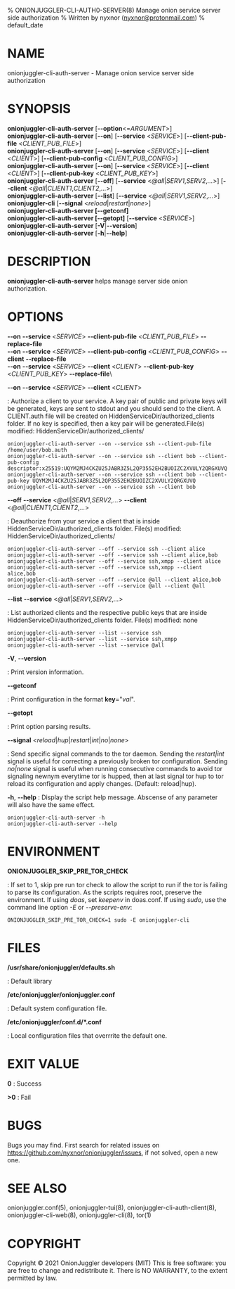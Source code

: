 % ONIONJUGGLER-CLI-AUTH0-SERVER(8) Manage onion service server side authorization
% Written by nyxnor (nyxnor@protonmail.com)
% default_date

# NAME

onionjuggler-cli-auth-server - Manage onion service server side authorization


# SYNOPSIS

**onionjuggler-cli-auth-server** [**--option**<=*ARGUMENT*>]\
**onionjuggler-cli-auth-server** [**--on**] [**--service** <*SERVICE*>] [**--client-pub-file** <*CLIENT_PUB_FILE*>]\
**onionjuggler-cli-auth-server** [**--on**] [**--service** <*SERVICE*>] [**--client** <*CLIENT*>] [**--client-pub-config** <*CLIENT_PUB_CONFIG*>]\
**onionjuggler-cli-auth-server** [**--on**] [**--service** <*SERVICE*>] [**--client** <*CLIENT*>] [**--client-pub-key** <*CLIENT_PUB_KEY*>]\
**onionjuggler-cli-auth-server** [**--off**] [**--service** <*@all*|*SERV1*,*SERV2*,*...*>] [**--client** <*@all*|*CLIENT1*,*CLIENT2*,*...*>]\
**onionjuggler-cli-auth-server** [**--list**] [**--service** <*@all*|*SERV1*,*SERV2*,*...*>]\
**onionjuggler-cli** [**--signal** <*reload*|*restart*|*none*>]\
**onionjuggler-cli-auth-server [--getconf]**\
**onionjuggler-cli-auth-server [--getopt]** [**--service** <*SERVICE*>]\
**onionjuggler-cli-auth-server** [**-V**|**--version**]\
**onionjuggler-cli-auth-server** [**-h**|**--help**]


# DESCRIPTION

**onionjuggler-cli-auth-server** helps manage server side onion authorization.


# OPTIONS

**--on** **--service** <*SERVICE*> **--client-pub-file** <*CLIENT_PUB_FILE*> **--replace-file**\
**--on** **--service** <*SERVICE*> **--client-pub-config** <*CLIENT_PUB_CONFIG*> **--client** **--replace-file**\
**--on** **--service** <*SERVICE*> **--client** <*CLIENT*> **--client-pub-key** <*CLIENT_PUB_KEY*> **--replace-file**\

**--on** **--service** <*SERVICE*> **--client** <*CLIENT*>

: Authorize a client to your service. A key pair of public and private keys will be generated, keys are sent to stdout and you should send to the client. A CLIENT.auth file will be created on HiddenServiceDir/authorized_clients folder. If no key is specified, then a key pair will be generated.File(s) modified: HiddenServiceDir/authorized_clients/
```
onionjuggler-cli-auth-server --on --service ssh --client-pub-file /home/user/bob.auth
onionjuggler-cli-auth-server --on --service ssh --client bob --client-pub-config descriptor:x25519:UQYM2MJ4CKZU25JABR3Z5L2QP3552EH2BUOIZC2XVULY2QRGXUVQ
onionjuggler-cli-auth-server --on --service ssh --client bob --client-pub-key UQYM2MJ4CKZU25JABR3Z5L2QP3552EH2BUOIZC2XVULY2QRGXUVQ
onionjuggler-cli-auth-server --on --service ssh --client bob
```

**--off** **--service** <*@all*|*SERV1*,*SERV2*,*...*> **--client** <*@all*|*CLIENT1*,*CLIENT2*,*...*>

: Deauthorize from your service a client that is inside HiddenServiceDir/authorized_clients folder. File(s) modified: HiddenServiceDir/authorized_clients/
```
onionjuggler-cli-auth-server --off --service ssh --client alice
onionjuggler-cli-auth-server --off --service ssh --client alice,bob
onionjuggler-cli-auth-server --off --service ssh,xmpp --client alice
onionjuggler-cli-auth-server --off --service ssh,xmpp --client alice,bob
onionjuggler-cli-auth-server --off --service @all --client alice,bob
onionjuggler-cli-auth-server --off --service @all --client @all
```

**--list**  **--service** <*@all*|*SERV1*,*SERV2*,*...*>

: List authorized clients and the respective public keys that are inside HiddenServiceDir/authorized_clients folder. File(s) modified: none
```
onionjuggler-cli-auth-server --list --service ssh
onionjuggler-cli-auth-server --list --service ssh,xmpp
onionjuggler-cli-auth-server --list --service @all
```

**-V**, **--version**

: Print version information.

**--getconf**

: Print configuration in the format **key**="*val*".

**--getopt**

: Print option parsing results.

**--signal** <*reload*|*hup*|*restart*|*int*|*no*|*none*>

: Send specific signal commands to the tor daemon. Sending the _restart|int_ signal is useful for correcting a previously broken tor configuration. Sending _no|none_ signal is useful when running consecutive commands to avoid tor signaling newnym everytime tor is hupped, then at last signal tor hup to tor reload its configuration and apply changes. (Default: reload|hup).

**-h**, **--help**
: Display the script help message. Abscense of any parameter will also have the same effect.
```
onionjuggler-cli-auth-server -h
onionjuggler-cli-auth-server --help
```


# ENVIRONMENT

**ONIONJUGGLER_SKIP_PRE_TOR_CHECK**

: If set to 1, skip pre run tor check to allow the script to run if the tor is failing to parse its configuration. As the scripts requires root, preserve the environment. If using _doas_, set _keepenv_ in doas.conf. If using _sudo_, use the command line option _-E_ or _--preserve-env_:
```
ONIONJUGGLER_SKIP_PRE_TOR_CHECK=1 sudo -E onionjuggler-cli
```


# FILES

**/usr/share/onionjuggler/defaults.sh**

: Default library

**/etc/onionjuggler/onionjuggler.conf**

: Default system configuration file.

**/etc/onionjuggler/conf.d/\*.conf**

: Local configuration files that overrrite the default one.


# EXIT VALUE

**0**
: Success

**>0**
: Fail


# BUGS

Bugs you may find. First search for related issues on https://github.com/nyxnor/onionjuggler/issues, if not solved, open a new one.


# SEE ALSO

onionjuggler.conf(5), onionjuggler-tui(8), onionjuggler-cli-auth-client(8), onionjuggler-cli-web(8), onionjuggler-cli(8), tor(1)


# COPYRIGHT

Copyright  ©  2021  OnionJuggler developers (MIT)
This is free software: you are free to change and redistribute it.  There is NO WARRANTY, to the extent permitted by law.
